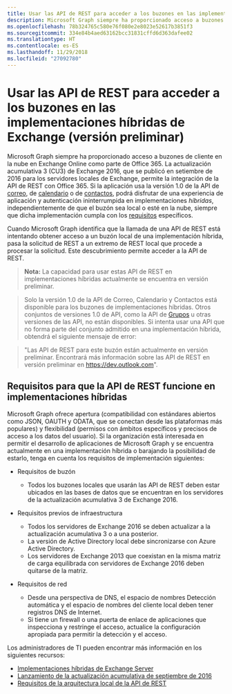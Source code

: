```yaml
---
title: Usar las API de REST para acceder a los buzones en las implementaciones híbridas de Exchange (versión preliminar)
description: Microsoft Graph siempre ha proporcionado acceso a buzones de cliente en la nube en Exchange Online como parte de Office 365.
ms.openlocfilehash: 78b324765c580e76f080e2e8023e52617b3851f3
ms.sourcegitcommit: 334e84b4aed63162bcc31831cffd6d363dafee02
ms.translationtype: HT
ms.contentlocale: es-ES
ms.lasthandoff: 11/29/2018
ms.locfileid: "27092780"
---
```

# <a name="use-rest-apis-to-access-mailboxes-in-exchange-hybrid-deployments-preview"></a>Usar las API de REST para acceder a los buzones en las implementaciones híbridas de Exchange (versión preliminar)

Microsoft Graph siempre ha proporcionado acceso a buzones de cliente en la nube en Exchange Online como parte de Office 365.
La actualización acumulativa 3 (CU3) de Exchange 2016, que se publicó en setiembre de 2016 para los servidores locales de Exchange, permite la integración de la API de REST con Office 365. Si la aplicación usa la versión 1.0 de la API de [correo](/graph/api/resources/message?view=graph-rest-1.0), de [calendario](/graph/api/resources/calendar?view=graph-rest-1.0) o de [contactos](/graph/api/resources/contact?view=graph-rest-1.0), podrá disfrutar de una experiencia de aplicación y autenticación ininterrumpida en implementaciones _híbridas_, independientemente de que el buzón sea local o esté en la nube, siempre que dicha implementación cumpla con los [requisitos](#requirements-for-the-rest-api-to-work-in-hybrid-deployments) específicos. 


Cuando Microsoft Graph identifica que la llamada de una API de REST está intentando obtener acceso a un buzón local de una implementación híbrida, pasa la solicitud de REST a un extremo de REST local que procede a procesar la solicitud. Este descubrimiento permite acceder a la API de REST.

>**Nota:** La capacidad para usar estas API de REST en implementaciones híbridas actualmente se encuentra en versión preliminar.

>Solo la versión 1.0 de la API de Correo, Calendario y Contactos está disponible para los buzones de implementaciones híbridas. Otros conjuntos de versiones 1.0 de API, como la API de [Grupos](/graph/api/resources/group?view=graph-rest-1.0) u otras versiones de las API, no están disponibles. Si intenta usar una API que no forma parte del conjunto admitido en una implementación híbrida, obtendrá el siguiente mensaje de error:

>"Las API de REST para este buzón están actualmente en versión preliminar. Encontrará más información sobre las API de REST en versión preliminar en https://dev.outlook.com".

## <a name="requirements-for-the-rest-api-to-work-in-hybrid-deployments"></a>Requisitos para que la API de REST funcione en implementaciones híbridas

Microsoft Graph ofrece apertura (compatibilidad con estándares abiertos como JSON, OAUTH y ODATA, que se conectan desde las plataformas más populares) y flexibilidad (permisos con ámbitos específicos y precisos de acceso a los datos del usuario). Si la organización está interesada en permitir el desarrollo de aplicaciones de Microsoft Graph y se encuentra actualmente en una implementación híbrida o barajando la posibilidad de estarlo, tenga en cuenta los requisitos de implementación siguientes:

- Requisitos de buzón

  - Todos los buzones locales que usarán las API de REST deben estar ubicados en las bases de datos que se encuentran en los servidores de la actualización acumulativa 3 de Exchange 2016. 

- Requisitos previos de infraestructura

  - Todos los servidores de Exchange 2016 se deben actualizar a la actualización acumulativa 3 o a una posterior.  
  - La versión de Active Directory local debe sincronizarse con Azure Active Directory.
  - Los servidores de Exchange 2013 que coexistan en la misma matriz de carga equilibrada con servidores de Exchange 2016 deben quitarse de la matriz.

- Requisitos de red

  - Desde una perspectiva de DNS, el espacio de nombres Detección automática y el espacio de nombres del cliente local deben tener registros DNS de Internet. 
  - Si tiene un firewall o una puerta de enlace de aplicaciones que inspecciona y restringe el acceso, actualice la configuración apropiada para permitir la detección y el acceso.


Los administradores de TI pueden encontrar más información en los siguientes recursos:

- 
  [Implementaciones híbridas de Exchange Server](https://technet.microsoft.com/en-us/library/jj200581(v=exchg.150).aspx)
- [Lanzamiento de la actualización acumulativa de septiembre de 2016](https://blogs.technet.microsoft.com/exchange/2016/09/20/released-september-2016-quarterly-exchange-updates/) 
- [Requisitos de la arquitectura local de la API de REST](https://blogs.technet.microsoft.com/exchange/2016/09/26/on-premises-architectural-requirements-for-the-rest-api/)
